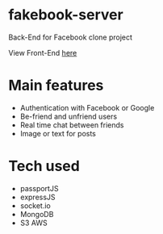 # fakebook-server

Back-End for Facebook clone project

View Front-End [here](https://github.com/DoviMaj/fakebook-client/)

# Main features

* Authentication with Facebook or Google 
* Be-friend and unfriend users
* Real time chat between friends
* Image or text for posts

# Tech used

* passportJS
* expressJS
* socket.io
* MongoDB
* S3 AWS

